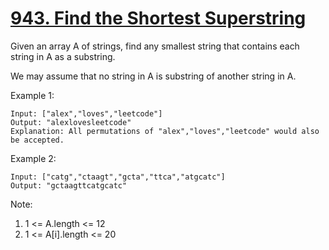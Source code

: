 # [943. Find the Shortest Superstring](https://leetcode-cn.com/problems/find-the-shortest-superstring/)

Given an array A of strings, find any smallest string that contains each string in A as a substring.

We may assume that no string in A is substring of another string in A.

Example 1:

```text
Input: ["alex","loves","leetcode"]
Output: "alexlovesleetcode"
Explanation: All permutations of "alex","loves","leetcode" would also be accepted.
```

Example 2:

```text
Input: ["catg","ctaagt","gcta","ttca","atgcatc"]
Output: "gctaagttcatgcatc"
```

Note:

1. 1 <= A.length <= 12
1. 1 <= A[i].length <= 20
